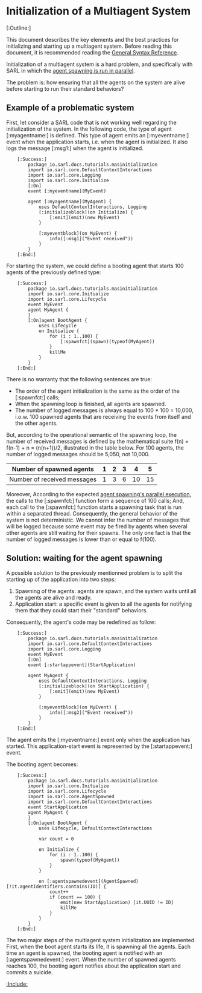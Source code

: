 # Initialization of a Multiagent System

[:Outline:]

This document describes the key elements and the best practices for initializing and starting up a multiagent system.
Before reading this document, it is recommended reading
the [General Syntax Reference](../reference/GeneralSyntax.md).

Initialization of a multiagent system is a hard problem, and specifically with SARL in which the
[agent spawning is run in parallel](./ParallelExecution.md).

The problem is: how ensuring that all the agents on the system are alive before starting to run their
standard behaviors?

## Example of a problematic system

First, let consider a SARL code that is not working well regarding the initialization of the system.
In the following code, the type of agent [:myagentname:] is defined.
This type of agent emits an [:myeventname:] event when the application starts, i.e. when the agent is initialized.
It also logs the message [:msg1:] when the agent is initialized.

		[:Success:]
			package io.sarl.docs.tutorials.masinitialization
			import io.sarl.core.DefaultContextInteractions
			import io.sarl.core.Logging
			import io.sarl.core.Initialize
			[:On]
			event [:myeventname](MyEvent)

			agent [:myagentname](MyAgent) {
				uses DefaultContextInteractions, Logging
				[:initializeblock](on Initialize) {
					[:emit](emit)(new MyEvent)
				}

				[:myeventblock](on MyEvent) {
					info([:msg1]("Event received"))
				}
			}
		[:End:]

For starting the system, we could define a booting agent that starts 100 agents of the previously defined type:

		[:Success:]
			package io.sarl.docs.tutorials.masinitialization
			import io.sarl.core.Initialize
			import io.sarl.core.Lifecycle
			event MyEvent
			agent MyAgent {
			}
			[:On]agent BootAgent {
				uses Lifecycle
				on Initialize {
					for (i : 1..100) {
						[:spawnfct](spawn)(typeof(MyAgent))
					}
					killMe
				}
			}
		[:End:]

There is no warranty that the following sentences are true:
* The order of the agent initialization is the same as the order of the [:spawnfct:] calls;
* When the spawning loop is finished, all agents are spawned.
* The number of logged messages is always equal to 100 * 100 = 10,000, i.o.w. 100 spawned agents that are receiving the events from itself and the other agents.

But, according to the operational semantic of the spawning loop, the number of received messages
is defined by the mathematical suite f(n) = f(n-1) + n = (n(n+1))/2, illustrated in the table below.
For 100 agents, the number of logged messages should be 5,050, not 10,000.


| Number of spawned agents    | 1 | 2 | 3 | 4  | 5  |
|-----------------------------|---|---|---|----|----|
| Number of received messages | 1 | 3 | 6 | 10 | 15 |


Moreover, According to the expected [agent spawning's parallel execution](./ParallelExecution.md), the calls to the
[:spawnfct:] function form a sequence of 100 calls; And, each call to the [:spawnfct:] function starts a spawning task that is run within a separated thread.
Consequently, the general behavior of the system is not deterministic.
We cannot infer the number of messages that will be logged because some event may be fired by agents when several
other agents are still waiting for their spawns. The only one fact is that the number of logged messages is lower than or equal to f(100).

## Solution: waiting for the agent spawning

A possible solution to the previously mentionned problem is to split the starting up of the application into two steps:
1. Spawning of the agents: agents are spawn, and the system waits until all the agents are alive and ready.
2. Application start: a specific event is given to all the agents for notifying them that they could start their "standard" behaviors.

Consequently, the agent's code may be redefined as follow:

		[:Success:]
			package io.sarl.docs.tutorials.masinitialization
			import io.sarl.core.DefaultContextInteractions
			import io.sarl.core.Logging
			event MyEvent
			[:On]
			event [:startappevent](StartApplication)

			agent MyAgent {
				uses DefaultContextInteractions, Logging
				[:initializeblock](on StartApplication) {
					[:emit](emit)(new MyEvent)
				}

				[:myeventblock](on MyEvent) {
					info([:msg2]("Event received"))
				}
			}
		[:End:]
		
The agent emits the [:myeventname:] event only when the application has started.
This application-start event is represented by the [:startappevent:] event.

The booting agent becomes:

		[:Success:]
			package io.sarl.docs.tutorials.masinitialization
			import io.sarl.core.Initialize
			import io.sarl.core.Lifecycle
			import io.sarl.core.AgentSpawned
			import io.sarl.core.DefaultContextInteractions
			event StartApplication
			agent MyAgent {
			}
			[:On]agent BootAgent {
				uses Lifecycle, DefaultContextInteractions
				
				var count = 0
				
				on Initialize {
					for (i : 1..100) {
						spawn(typeof(MyAgent))
					}
				}
				
				on [:agentspawnedevent](AgentSpawned) [!it.agentIdentifiers.contains(ID)] {
					count++
					if (count == 100) {
						emit(new StartApplication) [it.UUID != ID]
						killMe
					}
				}
			}
		[:End:]

The two major steps of the multiagent system initialization are implemented.
First, when the boot agent starts its life, it is spawning all the agents.
Each time an agent is spawned, the booting agent is notified with an [:agentspawnedevent:] event.
When the number of spawned agents reaches 100, the booting agent notifies about the application start
and commits a suicide.

[:Include:](../legal.inc)
